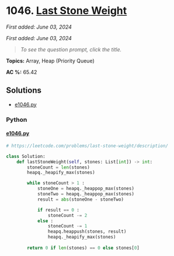 # 1046. [Last Stone Weight](<https://leetcode.com/problems/last-stone-weight>)

*First added: June 03, 2024*

*First added: June 03, 2024*


> *To see the question prompt, click the title.*

**Topics:** Array, Heap (Priority Queue)

**AC %:** 65.42


## Solutions

- [e1046.py](<../my-submissions/e1046.py>)
### Python
#### [e1046.py](<../my-submissions/e1046.py>)
```Python
# https://leetcode.com/problems/last-stone-weight/description/

class Solution:
    def lastStoneWeight(self, stones: List[int]) -> int:
        stoneCount = len(stones)
        heapq._heapify_max(stones)

        while stoneCount > 1 :
            stoneOne = heapq._heappop_max(stones)
            stoneTwo = heapq._heappop_max(stones)
            result = abs(stoneOne - stoneTwo)

            if result == 0 :
                stoneCount -= 2
            else :
                stoneCount -= 1
                heapq.heappush(stones, result)
                heapq._heapify_max(stones)
        
        return 0 if len(stones) == 0 else stones[0]
```

